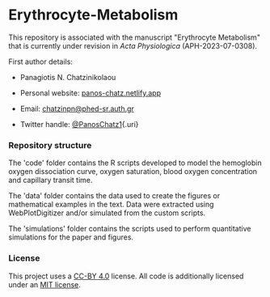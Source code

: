 # Erythrocyte-Metabolism

This repository is associated with the manuscript "Erythrocyte Metabolism" that is currently under revision in *Acta Physiologica* (APH-2023-07-0308).

First author details:

-   Panagiotis N. Chatzinikolaou

-   Personal website: [panos-chatz.netlify.app](https://panos-chatz.netlify.app/)

-   Email: [chatzinpn\@phed-sr.auth.gr](mailto:chatzinpn@phed-sr.auth.gr)

-   Twitter handle: [\@PanosChatz1](https://twitter.com/PanosChatz1){.uri}

### Repository structure

The 'code' folder contains the R scripts developed to model the hemoglobin oxygen dissociation curve, oxygen saturation, blood oxygen concentration and capillary transit time.

The 'data' folder contains the data used to create the figures or mathematical examples in the text. Data were extracted using WebPlotDigitizer and/or simulated from the custom scripts.

The 'simulations' folder contains the scripts used to perform quantitative simulations for the paper and figures.

### License

This project uses a [CC-BY 4.0](http://creativecommons.org/licenses/by/4.0/) license. All code is additionally licensed under an [MIT license](https://github.com/PanosChatzi/Erythrocyte-Metabolism/blob/main/LICENSE).
